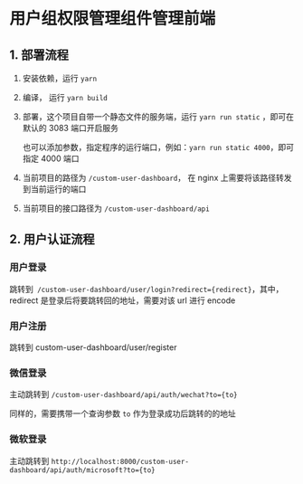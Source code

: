 
# 用户组权限管理组件管理前端

## 1. 部署流程

1. 安装依赖，运行 `yarn`

2. 编译， 运行 `yarn build`

3. 部署，这个项目自带一个静态文件的服务端，运行 `yarn run static` ，即可在默认的 3083 端口开启服务

   也可以添加参数，指定程序的运行端口，例如：`yarn run static 4000`，即可指定 4000 端口

4. 当前项目的路径为 `/custom-user-dashboard`， 在 nginx 上需要将该路径转发到当前运行的端口
   
5. 当前项目的接口路径为 `/custom-user-dashboard/api`

## 2. 用户认证流程

### 用户登录 

跳转到` /custom-user-dashboard/user/login?redirect={redirect}`，其中，redirect 是登录后将要跳转回的地址，需要对该 url 进行 encode

### 用户注册

跳转到 custom-user-dashboard/user/register

### 微信登录

主动跳转到 `/custom-user-dashboard/api/auth/wechat?to={to}`

同样的，需要携带一个查询参数 `to` 作为登录成功后跳转的的地址

### 微软登录

主动跳转到  `http://localhost:8000/custom-user-dashboard/api/auth/microsoft?to={to}`